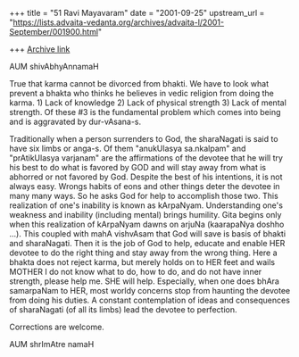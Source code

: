 +++
title = "51 Ravi Mayavaram"
date = "2001-09-25"
upstream_url = "https://lists.advaita-vedanta.org/archives/advaita-l/2001-September/001900.html"

+++
[Archive link](https://lists.advaita-vedanta.org/archives/advaita-l/2001-September/001900.html)

AUM shivAbhyAnnamaH

True that karma cannot be divorced from bhakti. We have to look what
prevent a bhakta who thinks he believes in vedic religion from doing the
karma. 1) Lack of knowledge 2) Lack of physical strength 3) Lack of mental
strength. Of these #3 is the fundamental problem which comes into being and
is aggravated by dur-vAsana-s.

Traditionally when a person surrenders to God, the sharaNagati is said to
have six limbs or anga-s.  Of them "anukUlasya sa.nkalpam"
and "prAtikUlasya varjanam" are the affirmations of the devotee that he
will try his best to do what is favored by GOD and will stay away from what
is abhorred or not favored by God.  Despite the best of his intentions, it
is not always easy. Wrongs habits of eons and other things deter the
devotee in many many ways. So he asks God for help to accomplish those two.
This realization of one's inability is known as kArpaNyam. Understanding
one's weakness and inability (including mental) brings humility. Gita
begins only when this realization of kArpaNyam dawns on arjuNa (kaarapaNya
doshho ...).  This coupled with mahA vishvAsam that God will save is basis
of bhakti and sharaNagati.  Then it is the job of God to help, educate and
enable HER devotee to do the right thing and stay away from the wrong
thing. Here a bhakta does not reject karma, but merely holds on to HER feet
and wails MOTHER I do not know what to do, how to do, and do not have inner
strength, please help me. SHE will help. Especially, when one does bhAra
samarpaNam to HER, most worldy concerns stop from haunting the devotee from
doing his duties. A constant contemplation of ideas and consequences of
sharaNagati (of all its limbs) lead the devotee to perfection.


Corrections are welcome.

AUM shrImAtre namaH

